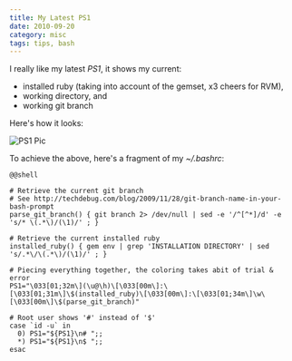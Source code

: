```yaml
--- 
title: My Latest PS1
date: 2010-09-20
category: misc
tags: tips, bash
---
```

I really like my latest *PS1*, it shows my current:

* installed ruby (taking into account of the gemset, x3 cheers for RVM),
* working directory, and
* working git branch

Here's how it looks:

![PS1 Pic](/images/ps1.png "My PS1")

To achieve the above, here's a fragment of my *~/.bashrc*:

    @@shell

    # Retrieve the current git branch
    # See http://techdebug.com/blog/2009/11/28/git-branch-name-in-your-bash-prompt
    parse_git_branch() { git branch 2> /dev/null | sed -e '/^[^*]/d' -e 's/* \(.*\)/(\1)/' ; }

    # Retrieve the current installed ruby
    installed_ruby() { gem env | grep 'INSTALLATION DIRECTORY' | sed 's/.*\/\(.*\)/(\1)/' ; }

    # Piecing everything together, the coloring takes abit of trial & error
    PS1="\033[01;32m\](\u@\h)\[\033[00m\]:\[\033[01;31m\]\$(installed_ruby)\[\033[00m\]:\[\033[01;34m\]\w\[\033[00m\]\$(parse_git_branch)"

    # Root user shows '#' instead of '$'
    case `id -u` in
      0) PS1="${PS1}\n# ";;
      *) PS1="${PS1}\n$ ";;
    esac

